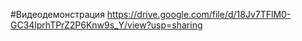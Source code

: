 #Видеодемонстрация
https://drive.google.com/file/d/18Jv7TFlM0-GC34lprhTPrZ2P6Knw9s_Y/view?usp=sharing
